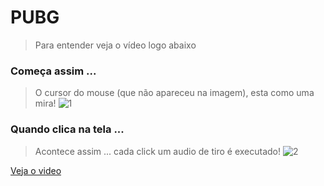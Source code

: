 # PUBG

> Para entender veja o vídeo logo abaixo
### Começa assim ...
> O cursor do mouse (que não apareceu na imagem), esta como uma mira!
![1](https://user-images.githubusercontent.com/65264902/106399021-05c70b00-63f5-11eb-9818-ae53ef63e8a1.jpg)

### Quando clica na tela ...
> Acontece assim ...
> cada click um audio de tiro é executado!
> ![2](https://user-images.githubusercontent.com/65264902/106399078-59d1ef80-63f5-11eb-8910-41e6f6e47514.jpg)


[Veja o video](https://www.linkedin.com/posts/ricardo-alves-6a713b1b8_curti-esse-foi-muito-legal-de-aprender-e-activity-6760731810004557824-K8xv)
